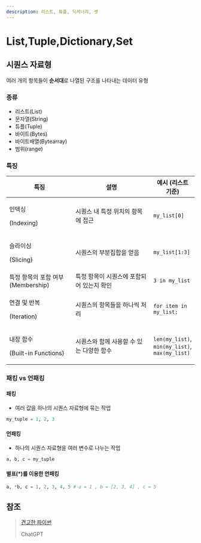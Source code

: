 ```yaml
---
description: 리스트, 튜플, 딕셔너리, 셋
---
```


# List,Tuple,Dictionary,Set

## 시퀀스 자료형

여러 개의 항목들이 **순서대**로 나열된 구조를 나타내는 데이터 유형

### 종류

* 리스트(List)
* 문자열(String)
* 튜플(Tuple)
* 바이트(Bytes)
* 바이트배열(Bytearray)
* 범위(range)

### 특징

<table><thead><tr><th width="199">특징</th><th width="316">설명</th><th>예시 (리스트 기준)</th></tr></thead><tbody><tr><td><p>인덱싱</p><p>(Indexing)</p></td><td>시퀀스 내 특정 위치의 항목에 접근</td><td><code>my_list[0]</code></td></tr><tr><td><p>슬라이싱</p><p>(Slicing)</p></td><td>시퀀스의 부분집합을 얻음</td><td><code>my_list[1:3]</code></td></tr><tr><td>특정 항목의 포함 여부(Membership)</td><td>특정 항목이 시퀀스에 포함되어 있는지 확인</td><td><code>3 in my_list</code></td></tr><tr><td><p>연결 및 반복</p><p>(Iteration)</p></td><td>시퀀스의 항목들을 하나씩 처리</td><td><code>for item in my_list:</code></td></tr><tr><td><p>내장 함수</p><p>(Built-in Functions)</p></td><td>시퀀스와 함께 사용할 수 있는 다양한 함수</td><td><code>len(my_list)</code>, <code>min(my_list)</code>,<br><code>max(my_list)</code></td></tr></tbody></table>

### 패킹 vs 언패킹

#### 패킹

* 여러 값을 하나의 시퀀스 자료형에 묶는 작업

```python
my_tuple = 1, 2, 3
```

#### 언패킹

* 하나의 시퀀스 자료형을 여러 변수로 나누는 작업

```python
a, b, c = my_tuple
```

#### 별표(\*)를 이용한 언패킹

```python
a, *b, c = 1, 2, 3, 4, 5 # a = 1 , b = [2, 3, 4] , c = 5
```

## 참조

> [견고한 파이썬](https://www.books.weniv.co.kr/python)
>
> ChatGPT
